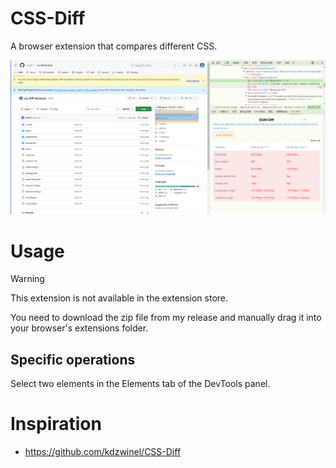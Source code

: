 # CSS-Diff

A browser extension that compares different CSS.

![Screenshot](https://github.com/Jevin0/css-diff-devtools/blob/master/img/screenshot.png?raw=true)

# Usage

> [!WARNING]
> This extension is not available in the extension store.

You need to download the zip file from my release and manually drag it into your browser's extensions folder.

## Specific operations

Select two elements in the Elements tab of the DevTools panel.

# Inspiration

+ https://github.com/kdzwinel/CSS-Diff
